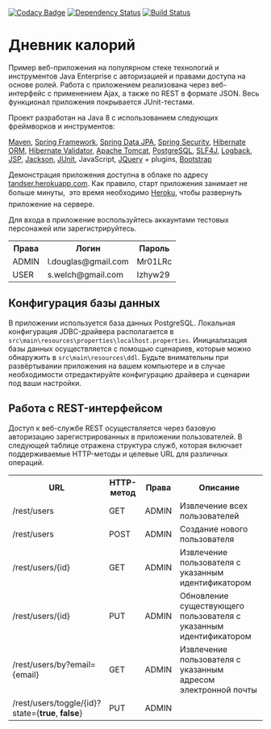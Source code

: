 [![Codacy Badge](https://api.codacy.com/project/badge/Grade/6566ae5228b340efb8aa5e728c1ada13)](https://www.codacy.com/app/tandser/solution?utm_source=github.com&amp;utm_medium=referral&amp;utm_content=tandser/solution&amp;utm_campaign=Badge_Grade)
[![Dependency Status](https://dependencyci.com/github/tandser/solution/badge)](https://dependencyci.com/github/tandser/solution)
[![Build Status](https://travis-ci.org/tandser/solution.svg?branch=master)](https://travis-ci.org/tandser/solution)

# Дневник калорий

Пример веб-приложения на популярном стеке технологий и инструментов Java Enterprise с авторизацией и правами доступа на основе ролей. Работа с приложением реализована через веб-интерфейс с применением Ajax, а также по REST в формате JSON. Весь функционал приложения покрывается JUnit-тестами.

Проект разработан на Java 8 с использованием следующих фреймворков и инструментов:

[Maven](https://maven.apache.org/), [Spring Framework](http://projects.spring.io/spring-framework/), [Spring Data JPA](http://projects.spring.io/spring-data-jpa/), [Spring Security](http://projects.spring.io/spring-security/), [Hibernate ORM](http://hibernate.org/orm/), [Hibernate Validator](http://hibernate.org/validator/), [Apache Tomcat](http://tomcat.apache.org/), [PostgreSQL](https://www.postgresql.org/), [SLF4J](https://www.slf4j.org/), [Logback](https://logback.qos.ch/), [JSP](https://jcp.org/aboutJava/communityprocess/final/jsr245/index.html), [Jackson](https://github.com/FasterXML/jackson), [JUnit](http://junit.org/junit4/), JavaScript, [JQuery](https://jquery.com/) + plugins, [Bootstrap](http://getbootstrap.com/)

Демонстрация приложения доступна в облаке по адресу [tandser.herokuapp.com](http://tandser.herokuapp.com/). Как правило, старт приложения занимает не больше минуты, &#151; это время необходимо [Heroku](https://www.heroku.com/), чтобы развернуть приложение на сервере.

Для входа в приложение воспользуйтесь аккаунтами тестовых персонажей или зарегистрируйтесь.

<table>
    <tr>
        <th>Права</th>
        <th>Логин</th>
        <th>Пароль</th>
    </tr>
    <tr>
        <td>ADMIN</td>
        <td>l.douglas@gmail.com</td>
        <td>Mr01LRc</td>
    </tr>
    <tr>
        <td>USER</td>
        <td>s.welch@gmail.com</td>
        <td>Izhyw29</td>
    </tr>
</table>

## Конфигурация базы данных

В приложении используется база данных PostgreSQL. Локальная конфигурация JDBC-драйвера располагается в `src\main\resources\properties\localhost.properties`. Инициализация базы данных осуществляется с помощью сценариев, которые можно обнаружить в `src\main\resources\ddl`. Будьте внимательны при развёртывании приложения на вашем компьютере и в случае необходимости отредактируйте конфигурацию драйвера и сценарии под ваши настройки.

## Работа с REST-интерфейсом

Доступ к веб-службе REST осуществляется через базовую авторизацию зарегистрированных в приложении пользователей. В следующей таблице отражена структура служб, которая включает поддерживаемые HTTP-методы и целевые URL для различных операций.

<table>
    <tr>
        <th width="30%">URL</th>
        <th>HTTP-метод</th>
        <th>Права</th>
        <th>Описание</th>
    </tr>
    <tr>
        <td>/rest/users</td>
        <td>GET</td>
        <td>ADMIN</td>
        <td>Извлечение всех пользователей</td>
    </tr>
    <tr>
        <td>/rest/users</td>
        <td>POST</td>
        <td>ADMIN</td>
        <td>Создание нового пользователя</td>
    </tr>
    <tr>
        <td>/rest/users/{id}</td>
        <td>GET</td>
        <td>ADMIN</td>
        <td>Извлечение пользователя с указанным идентификатором</td>
    </tr>
    <tr>
        <td>/rest/users/{id}</td>
        <td>PUT</td>
        <td>ADMIN</td>
        <td>Обновление существующего пользователя с указанным идентификатором</td>
    </tr>
    <tr>
        <td>/rest/users/by?email={email}</td>
        <td>GET</td>
        <td>ADMIN</td>
        <td>Извлечение пользователя с указанным адресом электронной почты</td>
    </tr>
    <tr>
        <td>/rest/users/toggle/{id}?state={<b>true</b>, <b>false</b>}</td>
        <td>PUT</td>
        <td>ADMIN</td>
        <td></td>
    </tr>
</table>